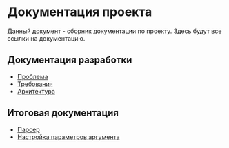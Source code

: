 # Документация проекта

Данный документ - сборник документации по проекту. Здесь будут все ссылки на 
документацию.

## Документация разработки

* [Проблема](dev/problem.md)
* [Требования](dev/requirements.md)
* [Архитектура](dev/architecture.md)

## Итоговая документация 

* [Парсер](ArgParser.md)
* [Настройка параметров аргумента](ConcreteArgumentBuilder.md)
